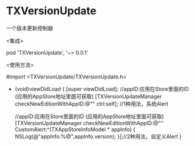 # TXVersionUpdate
一个版本更新控制器

<集成>

pod 'TXVersionUpdate', '~> 0.0.1'

<使用方法>

#import <TXVersionUpdate/TXVersionUpdate.h>

- (void)viewDidLoad {
    [super viewDidLoad];
    //appID:应用在Store里面的ID (应用的AppStore地址里面可获取)
    [TXVersionUpdateManager checkNewEditionWithAppID:@"" ctrl:self];
    //1种用法，系统Alert
    
    
    //appID:应用在Store里面的ID (应用的AppStore地址里面可获取)
    [TXVersionUpdateManager checkNewEditionWithAppID:@"" CustomAlert:^(TXAppStoreInfoModel * appInfo) {
        NSLog(@"appInfo:%@",appInfo.version);
    }];//2种用法，自定义Alert
}
